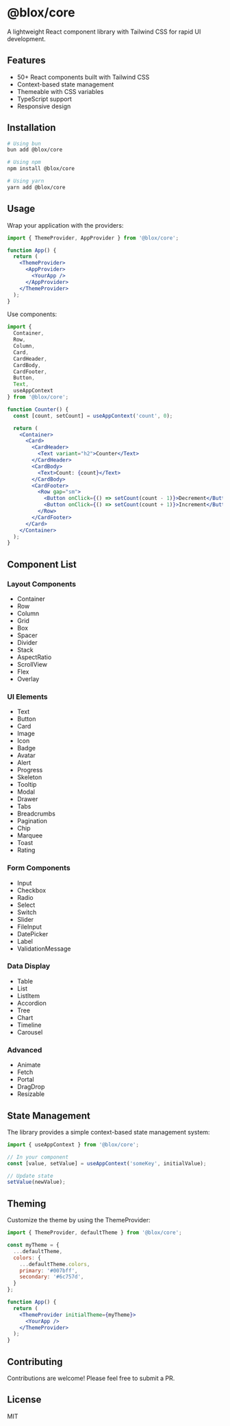 # @blox/core

A lightweight React component library with Tailwind CSS for rapid UI development.

## Features

- 50+ React components built with Tailwind CSS
- Context-based state management
- Themeable with CSS variables
- TypeScript support
- Responsive design

## Installation

```bash
# Using bun
bun add @blox/core

# Using npm
npm install @blox/core

# Using yarn
yarn add @blox/core
```

## Usage

Wrap your application with the providers:

```jsx
import { ThemeProvider, AppProvider } from '@blox/core';

function App() {
  return (
    <ThemeProvider>
      <AppProvider>
        <YourApp />
      </AppProvider>
    </ThemeProvider>
  );
}
```

Use components:

```jsx
import {
  Container,
  Row,
  Column,
  Card,
  CardHeader,
  CardBody,
  CardFooter,
  Button,
  Text,
  useAppContext
} from '@blox/core';

function Counter() {
  const [count, setCount] = useAppContext('count', 0);

  return (
    <Container>
      <Card>
        <CardHeader>
          <Text variant="h2">Counter</Text>
        </CardHeader>
        <CardBody>
          <Text>Count: {count}</Text>
        </CardBody>
        <CardFooter>
          <Row gap="sm">
            <Button onClick={() => setCount(count - 1)}>Decrement</Button>
            <Button onClick={() => setCount(count + 1)}>Increment</Button>
          </Row>
        </CardFooter>
      </Card>
    </Container>
  );
}
```

## Component List

### Layout Components
- Container
- Row
- Column
- Grid
- Box
- Spacer
- Divider
- Stack
- AspectRatio
- ScrollView
- Flex
- Overlay

### UI Elements
- Text
- Button
- Card
- Image
- Icon
- Badge
- Avatar
- Alert
- Progress
- Skeleton
- Tooltip
- Modal
- Drawer
- Tabs
- Breadcrumbs
- Pagination
- Chip
- Marquee
- Toast
- Rating

### Form Components
- Input
- Checkbox
- Radio
- Select
- Switch
- Slider
- FileInput
- DatePicker
- Label
- ValidationMessage

### Data Display
- Table
- List
- ListItem
- Accordion
- Tree
- Chart
- Timeline
- Carousel

### Advanced
- Animate
- Fetch
- Portal
- DragDrop
- Resizable

## State Management

The library provides a simple context-based state management system:

```jsx
import { useAppContext } from '@blox/core';

// In your component
const [value, setValue] = useAppContext('someKey', initialValue);

// Update state
setValue(newValue);
```

## Theming

Customize the theme by using the ThemeProvider:

```jsx
import { ThemeProvider, defaultTheme } from '@blox/core';

const myTheme = {
  ...defaultTheme,
  colors: {
    ...defaultTheme.colors,
    primary: '#007bff',
    secondary: '#6c757d',
  }
};

function App() {
  return (
    <ThemeProvider initialTheme={myTheme}>
      <YourApp />
    </ThemeProvider>
  );
}
```

## Contributing

Contributions are welcome! Please feel free to submit a PR.

## License

MIT